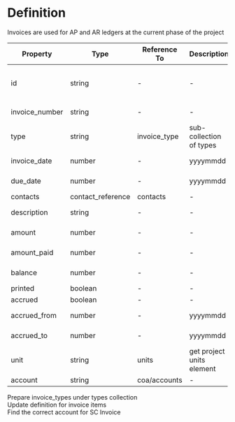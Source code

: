 # Definition
Invoices are used for AP and AR ledgers at the current phase of the project

Property         | Type    | Reference To | Description               | Method
------           | ------  | ------       | ------                    | ------
id               | string  | -            | -                         | Auto assigned by firestore
invoice_number   | string  | -            | -                         | User entry
type             | string  | invoice_type | sub-collection of types   | Dropdown
invoice_date     | number  | -            | yyyymmdd                  | User entry
due_date         | number  | -            | yyyymmdd                  | User entry
contacts         | contact_reference  | contacts     | -                         | Dropdown
description      | string  | -            | -                         | User entry
amount           | number  | -            | -                         | User entry
amount_paid      | number  | -            | -                         | User entry
balance          | number  | -            | -                         | Auto calculated
printed          | boolean | -            | -                         | Checkbox
accrued          | boolean | -            | -                         | Checkbox
accrued_from     | number  | -            | yyyymmdd                  | User entry
accrued_to       | number  | -            | yyyymmdd                  | User entry
unit             | string  | units        | get project units element | Dropdown
account          | string  | coa/accounts | -                         | Dropdown


Prepare invoice_types under types collection  
Update definition for invoice items  
Find the correct account for SC Invoice